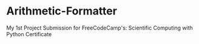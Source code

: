 # Arithmetic-Formatter
My 1st Project Submission for FreeCodeCamp's: Scientific Computing with Python Certificate 
